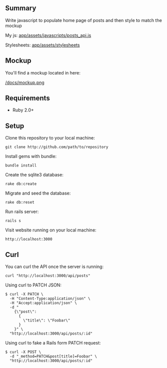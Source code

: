## Summary

Write javascript to populate home page of posts and then style to match the mockup

My js: [app/assets/javascripts/posts_api.js](app/assets/javascripts/posts_api.js)

Stylesheets: [app/assets/stylesheets](app/assets/stylesheets)

## Mockup

You'll find a mockup located in here:

[/docs/mockup.png](/docs/mockup.png)

## Requirements

- Ruby 2.0+

## Setup

Clone this repository to your local machine:

    git clone http://github.com/path/to/repository

Install gems with bundle:

    bundle install

Create the sqlite3 database:

    rake db:create

Migrate and seed the database:

    rake db:reset

Run rails server:

    rails s

Visit website running on your local machine:

    http://localhost:3000

## Curl

You can curl the API once the server is running:

    curl "http://localhost:3000/api/posts"

Using curl to PATCH JSON:
```
$ curl -X PATCH \
  -H "Content-Type:application/json" \
  -H "Accept:application/json" \
  -d "
    {\"post\":
      {
        \"title\": \"Foobar\"
      }
    }" \
  "http://localhost:3000/api/posts/:id"
```

Using curl to fake a Rails form PATCH request:
```
$ curl -X POST \
  -d "_method=PATCH&post[title]=Foobar" \
  "http://localhost:3000/api/posts/:id"
```


